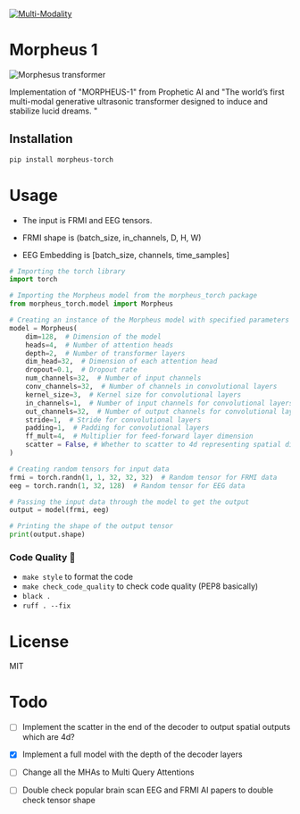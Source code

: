 [![Multi-Modality](agorabanner.png)](https://discord.gg/qUtxnK2NMf)

# Morpheus 1

![Morphesus transformer](morpheus.jpeg)

Implementation of "MORPHEUS-1" from Prophetic AI and "The world’s first multi-modal generative ultrasonic transformer designed to induce and stabilize lucid dreams. "





## Installation

```bash
pip install morpheus-torch
```

# Usage
- The input is FRMI and EEG tensors.

- FRMI shape is (batch_size, in_channels, D, H, W)

- EEG Embedding is [batch_size, channels, time_samples]

```python
# Importing the torch library
import torch

# Importing the Morpheus model from the morpheus_torch package
from morpheus_torch.model import Morpheus

# Creating an instance of the Morpheus model with specified parameters
model = Morpheus(
    dim=128,  # Dimension of the model
    heads=4,  # Number of attention heads
    depth=2,  # Number of transformer layers
    dim_head=32,  # Dimension of each attention head
    dropout=0.1,  # Dropout rate
    num_channels=32,  # Number of input channels
    conv_channels=32,  # Number of channels in convolutional layers
    kernel_size=3,  # Kernel size for convolutional layers
    in_channels=1,  # Number of input channels for convolutional layers
    out_channels=32,  # Number of output channels for convolutional layers
    stride=1,  # Stride for convolutional layers
    padding=1,  # Padding for convolutional layers
    ff_mult=4,  # Multiplier for feed-forward layer dimension
    scatter = False, # Whether to scatter to 4d representing spatial dimensions
)

# Creating random tensors for input data
frmi = torch.randn(1, 1, 32, 32, 32)  # Random tensor for FRMI data
eeg = torch.randn(1, 32, 128)  # Random tensor for EEG data

# Passing the input data through the model to get the output
output = model(frmi, eeg)

# Printing the shape of the output tensor
print(output.shape)


```



### Code Quality 🧹

- `make style` to format the code
- `make check_code_quality` to check code quality (PEP8 basically)
- `black .`
- `ruff . --fix`

# License
MIT

# Todo
- [ ] Implement the scatter in the end of the decoder to output spatial outputs which are 4d?

- [x] Implement a full model with the depth of the decoder layers

- [ ] Change all the MHAs to Multi Query Attentions

- [ ] Double check popular brain scan EEG and FRMI AI papers to double check tensor shape

